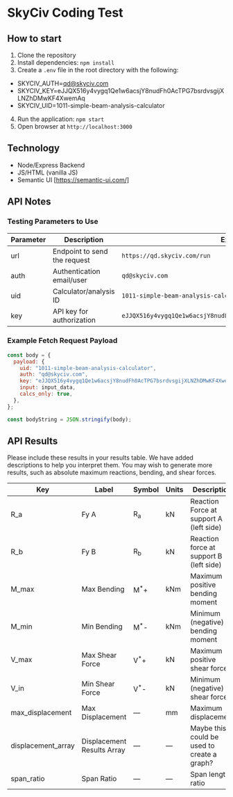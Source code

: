 # SkyCiv Coding Test

## How to start

1. Clone the repository
2. Install dependencies: `npm install`
3. Create a `.env` file in the root directory with the following:

- SKYCIV_AUTH=qd@skyciv.com
- SKYCIV_KEY=eJJQX516y4vygq1Qe1w6acsjY8nudFh0AcTPG7bsrdvsgijXLNZhDMwKF4XwemAq
- SKYCIV_UID=1011-simple-beam-analysis-calculator

4. Run the application: `npm start`
5. Open browser at `http://localhost:3000`

## Technology

- Node/Express Backend
- JS/HTML (vanilla JS)
- Semantic UI [https://semantic-ui.com/]

## API Notes

### Testing Parameters to Use

| Parameter | Description                  | Example                                                            |
| --------- | ---------------------------- | ------------------------------------------------------------------ |
| url       | Endpoint to send the request | `https://qd.skyciv.com/run`                                        |
| auth      | Authentication email/user    | `qd@skyciv.com`                                                    |
| uid       | Calculator/analysis ID       | `1011-simple-beam-analysis-calculator`                             |
| key       | API key for authorization    | `eJJQX516y4vygq1Qe1w6acsjY8nudFh0AcTPG7bsrdvsgijXLNZhDMwKF4XwemAq` |

### Example Fetch Request Payload

```js
const body = {
  payload: {
    uid: "1011-simple-beam-analysis-calculator",
    auth: "qd@skyciv.com",
    key: "eJJQX516y4vygq1Qe1w6acsjY8nudFh0AcTPG7bsrdvsgijXLNZhDMwKF4XwemAq",
    input: input_data,
    calcs_only: true,
  },
};

const bodyString = JSON.stringify(body);
```

## API Results

Please include these results in your results table. We have added descriptions to help you interpret them. You may wish to generate more results, such as absolute maximum reactions, bending, and shear forces.

| Key                | Label                      | Symbol          | Units | Description                                 |
| ------------------ | -------------------------- | --------------- | ----- | ------------------------------------------- |
| R_a                | Fy A                       | R<sub>a</sub>   | kN    | Reaction Force at support A (left side)     |
| R_b                | Fy B                       | R<sub>b</sub>   | kN    | Reaction force at support B (left side)     |
| M_max              | Max Bending                | M<sup>\*</sup>+ | kNm   | Maximum positive bending moment             |
| M_min              | Min Bending                | M<sup>\*</sup>- | kNm   | Minimum (negative) bending moment           |
| V_max              | Max Shear Force            | V<sup>\*</sup>+ | kN    | Maximum positive shear force                |
| V_in               | Min Shear Force            | V<sup>\*</sup>- | kN    | Minimum (negative) shear force              |
| max_displacement   | Max Displacement           | —               | mm    | Maximum displacement                        |
| displacement_array | Displacement Results Array | —               | —     | Maybe this could be used to create a graph? |
| span_ratio         | Span Ratio                 | —               | —     | Span length ratio                           |
